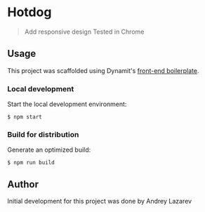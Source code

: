 # Hotdog

> Add responsive design
> Tested in Chrome

## Usage

This project was scaffolded using Dynamit's [front-end boilerplate](https://github.com/dynamit/front-end-boilerplate).

### Local development

Start the local development environment:

```
$ npm start
```

### Build for distribution

Generate an optimized build:

```
$ npm run build
```


## Author

Initial development for this project was done by Andrey Lazarev
